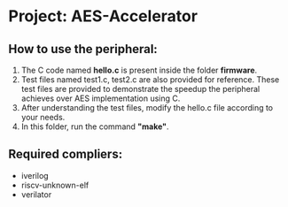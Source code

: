 # Project: AES-Accelerator

## How to use the peripheral:
1. The C code named **hello.c** is present inside the folder **firmware**. 
2. Test files named test1.c, test2.c are also provided for reference. These test files are provided to demonstrate the speedup the peripheral achieves over AES implementation using C.
3. After understanding the test files, modify the hello.c file according to your needs.
4. In this folder, run the command **"make"**.

## Required compliers:
* iverilog
* riscv-unknown-elf
* verilator
